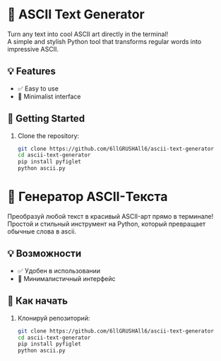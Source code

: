 # 🎨 ASCII Text Generator

Turn any text into cool ASCII art directly in the terminal!  
A simple and stylish Python tool that transforms regular words into impressive ASCII.

## 💡 Features

- ✅ Easy to use
- 🎯 Minimalist interface

## 🚀 Getting Started

1. Clone the repository:
   ```bash
   git clone https://github.com/6llGRUSHAll6/ascii-text-generator
   cd ascii-text-generator
   pip install pyfiglet
   python ascii.py


# 🎨 Генератор ASCII-Текста

Преобразуй любой текст в красивый ASCII-арт прямо в терминале!  
Простой и стильный инструмент на Python, который превращает обычные слова в ascii.

## 💡 Возможности

- ✅ Удобен в использовании
- 🎯 Минималистичный интерфейс

## 🚀 Как начать

1. Клонируй репозиторий:
   ```bash
   git clone https://github.com/6llGRUSHAll6/ascii-text-generator
   cd ascii-text-generator
   pip install pyfiglet
   python ascii.py
